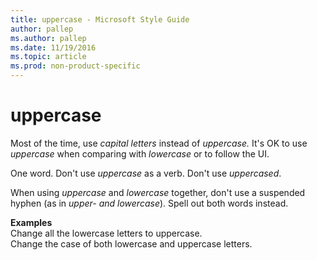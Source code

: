```yaml
---
title: uppercase - Microsoft Style Guide
author: pallep
ms.author: pallep
ms.date: 11/19/2016
ms.topic: article
ms.prod: non-product-specific
---
```


# uppercase

Most of the time, use *capital letters* instead of *uppercase.* It's OK to use *uppercase* when comparing with *lowercase* or to follow the UI. 

One word. Don't use *uppercase* as a verb. Don't use *uppercased*. 

When using *uppercase* and *lowercase* together, don't use a suspended hyphen (as in *upper- and lowercase*). Spell out both words instead. 

**Examples**  
Change all the lowercase letters to uppercase.  
Change the case of both lowercase and uppercase letters.   
